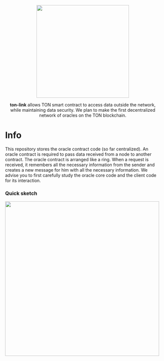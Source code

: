 <div align="center">
<img src="https://user-images.githubusercontent.com/86096361/189986634-30fb7843-f3c7-4294-9ae5-cb57dfb946de.png" width="300"/>
</div>
<div align="center">


<b><b>ton-link</b></b> allows TON smart contract to access data outside the network, while maintaining data security. We plan to make the first decentralized network of oracles on the TON blockchain.
</div>

# Info
This repository stores the oracle contract code (so far centralized). An oracle contract is required to pass data received from a node to another contract. The oracle contract is arranged like a ring. When a request is received, it remembers all the necessary information from the sender and creates a new message for him with all the necessary information. We advise you to first carefully study the oracle core code and the client code for its interaction.

### Quick sketch
<img src="https://user-images.githubusercontent.com/86096361/190497551-5660869c-df9b-4943-b750-0ac193485265.png" width="500"/>
